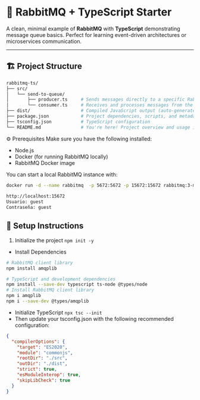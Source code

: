 # 🐇 RabbitMQ + TypeScript Starter

A clean, minimal example of **RabbitMQ** with **TypeScript** demonstrating message queue basics. Perfect for learning event-driven architectures or microservices communication.

---

## 🏗️ Project Structure

```sh
rabbitmq-ts/
├── src/
│   └── send-to-queue/
│       ├── producer.ts     # Sends messages directly to a specific RabbitMQ queue using sendToQueue
│       └── consumer.ts     # Receives and processes messages from the queue
├── dist/                   # Compiled JavaScript output (auto-generated by TypeScript)
├── package.json            # Project dependencies, scripts, and metadata
├── tsconfig.json           # TypeScript configuration
└── README.md               # You're here! Project overview and usage instructions

```

⚙️ Prerequisites
   Make sure you have the following installed:
- Node.js
- Docker (for running RabbitMQ locally)
- RabbitMQ Docker image

You can start a local RabbitMQ instance with:

```sh
docker run -d --name rabbitmq  -p 5672:5672 -p 15672:15672 rabbitmq:3-management
  
http://localhost:15672
Usuario: guest
Contraseña: guest
```

## 🚀 Setup Instructions

1. Initialize the project `npm init -y`
-  Install Dependencies

```sh
# RabbitMQ client library
npm install amqplib

# TypeScript and development dependencies
npm install --save-dev typescript ts-node @types/node
# Install RabbitMQ client library
npm i amqplib
npm i --save-dev @types/amqplib
```

- Initialize TypeScript `npx tsc --init`
- Then update your tsconfig.json with the following recommended configuration:

```json
{
  "compilerOptions": {
    "target": "ES2020",
    "module": "commonjs",
    "rootDir": "./src",
    "outDir": "./dist",
    "strict": true,
    "esModuleInterop": true,
    "skipLibCheck": true
  }
}
```
